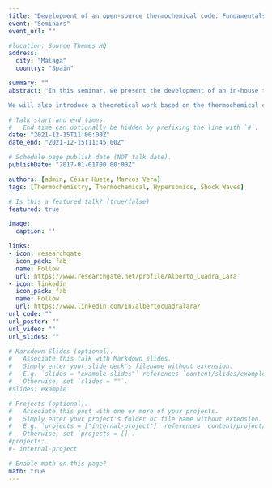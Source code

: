 ```yaml
---
title: "Development of an open-source thermochemical code: Fundamentals and application to shock turbulence interaction problems in the hypersonic regime"
event: "Seminars"
event_url: "" 

#location: Source Themes HQ
address:
  city: "Málaga"
  country: "Spain"

summary: ""
abstract: "In this seminar, we present the development of an in-house thermochemical code (hereafter Combustion-Toolbox) that can be applied to gaseous combustion problems. The code stems from the minimization of the Gibbs–Helmholtz free energy by using Lagrange multipliers, upon condition that initial gas properties are defined by two functions of states (e.g., enthalpy and pressure). The corresponding thermodynamic properties of the species are modelled with NASA’s 9-coefficient polynomial fits and the ideal gas equation of state. The tool has been equipped with a Graphical User Interface developed in MATLAB 2021 under AppDesigner. A preview of the tool will be shown. Combustion Toolbox can be used to solve processes that involve strong changes in the dynamic pressure, such as detonations and shock waves in the steady state. For sufficiently strong shocks, the code also takes into consideration effects like dissociation and ionization, i.e., equilibrium properties of ideal plasmas, which are of paramount importance in hypersonic conditions.

We will also introduce a theoretical work based on the thermochemical effects of hypersonic shock waves interacting with weak turbulence. The problem begins with the prediction, based on first principles only, of the Hugoniot curve when the shock triggers vibrational excitation and molecular dissociation in a single-species diatomic gas. The results of the Combustion Toolbox are used to extend this theory to include further effects, such as ionization, dissociation and recombination in muti-species gases. The post-shock gas properties are then used to compute the turbulent amplification across the shock using linear interaction analysis (LIA): a Fourier analysis of a hypersonic shock interacting with three-dimensional small-amplitude isotropic vortical disturbances. Besides confirming known endothermic effects of hypersonic thermochemistry in decreasing the mean post-shock temperature and velocity, these LIA results indicate that the enstrophy, anisotropy, intensity, and turbulent kinetic energy of the fluctuations are much more amplified through the shock than in the calorically perfect case. Additionally, the turbulent Reynolds number is amplified across the shock at hypersonic Mach numbers in the presence of dissociation and vibrational excitation, as opposed to the attenuation observed in the calorically perfect case. These results suggest that thermochemical effects arising at hypersonic velocities appear to enhance turbulence in the post-shock gas."

# Talk start and end times.
#   End time can optionally be hidden by prefixing the line with `#`.
date: "2021-12-15T11:00:00Z"
date_end: "2021-12-15T11:45:00Z"

# Schedule page publish date (NOT talk date).
publishDate: "2017-01-01T00:00:00Z"

authors: [admin, César Huete, Marcos Vera]
tags: [Thermochemistry, Thermochemical, Hypersonics, Shock Waves]

# Is this a featured talk? (true/false)
featured: true

image:
  caption: ''

links:
- icon: researchgate
  icon_pack: fab
  name: Follow
  url: https://www.researchgate.net/profile/Alberto_Cuadra_Lara
- icon: linkedin
  icon_pack: fab
  name: Follow
  url: https://www.linkedin.com/in/albertocuadralara/
url_code: ""
url_poster: ""
url_video: ""
url_slides: ""

# Markdown Slides (optional).
#   Associate this talk with Markdown slides.
#   Simply enter your slide deck's filename without extension.
#   E.g. `slides = "example-slides"` references `content/slides/example-slides.md`.
#   Otherwise, set `slides = ""`.
#slides: example

# Projects (optional).
#   Associate this post with one or more of your projects.
#   Simply enter your project's folder or file name without extension.
#   E.g. `projects = ["internal-project"]` references `content/project/deep-learning/index.md`.
#   Otherwise, set `projects = []`.
#projects:
#- internal-project

# Enable math on this page?
math: true
---
```

